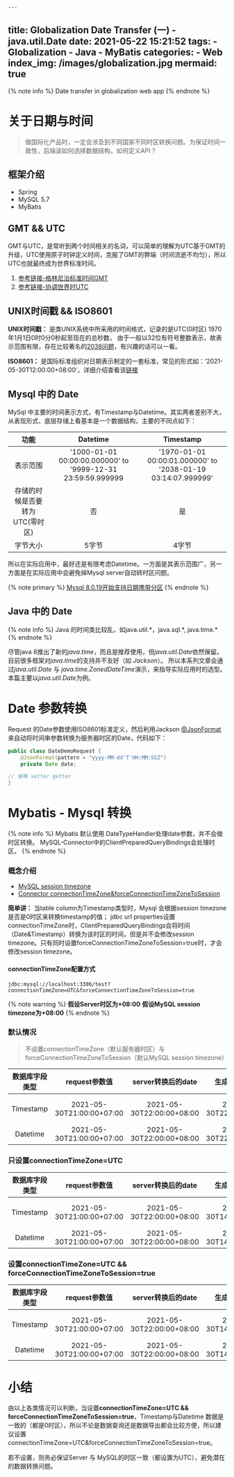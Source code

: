 	---
title: Globalization Date Transfer (一) - java.util.Date
date: 2021-05-22 15:21:52
tags:
	- Globalization
	- Java
	- MyBatis
categories:
	- Web
index_img: /images/globalization.jpg
mermaid: true
---


{% note info %}
Date transfer in globalization web app
{% endnote %}

<!-- more -->
# 关于日期与时间

> 做国际化产品时，一定会涉及到不同国家不同时区转换问题。为保证时间一致性，后端该如何选择数据结构，如何定义API？


## 框架介绍

- Spring
- MySQL 5.7
- MyBatis

## GMT && UTC

GMT与UTC，是常听到两个时间相关的名词，可以简单的理解为UTC基于GMT的升级，UTC使用原子时钟定义时间，克服了GMT的弊端（时间流逝不均匀），所以UTC也就最终成为世界标准时间。


1. [参考链接-格林尼治标准时间GMT](https://zh.wikipedia.org/wiki/%E6%A0%BC%E6%9E%97%E5%B0%BC%E6%B2%BB%E6%A8%99%E6%BA%96%E6%99%82%E9%96%93)
2. [参考链接-协调世界时UTC](https://zh.wikipedia.org/wiki/%E5%8D%8F%E8%B0%83%E4%B8%96%E7%95%8C%E6%97%B6)

## UNIX时间戳 && 	ISO8601


**UNIX时间戳：** 是类UNIX系统中所采用的时间格式，记录的是UTC(0时区) 1970年1月1日0时0分0秒起至现在的总秒数，
由于一般以32位有符号整数表示，故表示范围有限，存在比较著名的[2038问题](https://stackoverflow.com/questions/2012589/php-mysql-year-2038-bug-what-is-it-how-to-solve-it)，有兴趣的话可以一看。

**ISO8601：** 是国际标准组织对日期表示制定的一套标准，常见的形式如：‘2021-05-30T12:00:00+08:00’，详细介绍查看该[链接](https://www.iso.org/iso-8601-date-and-time-format.html)


## Mysql 中的 Date

MySql 中主要的时间表示方式，有Timestamp与Datetime。其实两者差别不大，从表现形式、底层存储上看基本是一个数据结构，主要的不同点如下：

| 功能 | Datetime | Timestamp |
|:----:|:----:|:----:|
| 表示范围 | '1000-01-01 00:00:00.000000' to '9999-12-31 23:59:59.999999 | '1970-01-01 00:00:01.000000' to '2038-01-19 03:14:07.999999'|
| 存储的时候是否要转为UTC(零时区) | 否 | 是 |
| 字节大小 | 5字节 | 4字节 |


所以在实际应用中，最好还是有限考虑Datetime。一方面是其表示范围广，另一方面是在实际应用中会避免掉Mysql server自动转时区问题。


{% note primary %}
[Mysql 8.0.19开始支持日期携带分区](https://dev.mysql.com/doc/refman/8.0/en/time-zone-support.html)
{% endnote %}


## Java 中的 Date

{% note info %}
Java 的时间类比较乱，如java.util.\*，java.sql.\*, java.time.\*
{% endnote %}


尽管java 8推出了新的*java.time*，而且是推荐使用，但*java.util.Date*依然保留。目前很多框架对*java.time*的支持并不友好（如 *Jackson*）。
所以本系列文章会通过*java.util.Date* 与 *java.time.ZonedDateTime*演示，来指导实际应用时的选型。本篇主要以*java.util.Date*为例。


# Date 参数转换


Request 的Date参数使用ISO8601标准定义，然后利用Jackson [@JsonFormat](https://www.baeldung.com/jackson-jsonformat)来自动将时间串参数转换为服务器时区的Date，代码如下：

``` java
public class DateDemoRequest {
    @JsonFormat(pattern = "yyyy-MM-dd'T'HH:MM:SSZ")
    private Date date;

// 省略 setter getter
}
```


# Mybatis - Mysql 转换

{% note info %}
Mybatis 默认使用 DateTypeHandler处理date参数，并不会做时区转换。
MySQL-Connector中的ClientPreparedQueryBindings会处理时区。
{% endnote %}

### 概念介绍
- [MySQL session timezone](https://dev.mysql.com/doc/refman/8.0/en/time-zone-support.html)
- [Connector connectionTimeZone&forceConnectionTimeZoneToSession](https://dev.mysql.com/doc/connector-j/8.0/en/connector-j-connp-props-datetime-types-processing.html#cj-conn-prop_connectionTimeZone)

**简单讲：**
当table column为Timestamp类型时，Mysql 会根据session timezone是否是0时区来转换timestamp的值；
jdbc url properties设置connectionTimeZone时，ClientPreparedQueryBindings会将时间（Date&Timestamp）转换为该时区的时间，但是并不会修改session timezone。只有同时设置forceConnectionTimeZoneToSession=true时，才会修改session timezone。

#### connectionTimeZone配置方式

``` properties
jdbc:mysql://localhost:3306/test?connectionTimeZone=UTC&forceConnectionTimeZoneToSession=true
```

{% note warning %}
**假设Server时区为+08:00**
**假设MySQL session timezone为+08:00**
{% endnote %}


### 默认情况

> 不设置connectionTimeZone（默认服务器时区）与 forceConnectionTimeZoneToSession（默认MySQL session timezone）


| 数据库字段类型 | request参数值 | server转换后的date | 生成的sql value | 最终存储值 |
|:----:|:----:|:----:|:----:|:----:|
| Timestamp | 2021-05-30T21:00:00+07:00 | 2021-05-30T22:00:00+08:00 | 2021-05-30T22:00:00+08:00 | 2021-05-30T14:00:00+00:00(0时区) |
| Datetime | 2021-05-30T21:00:00+07:00 | 2021-05-30T22:00:00+08:00 | 2021-05-30T22:00:00+08:00 | 2021-05-30T22:00:00+08:00 |

### 只设置connectionTimeZone=UTC


| 数据库字段类型 | request参数值 | server转换后的date | 生成的sql value | 最终存储值 |
|:----:|:----:|:----:|:----:|:----:|
| Timestamp | 2021-05-30T21:00:00+07:00 | 2021-05-30T22:00:00+08:00 | 2021-05-30T14:00:00+00:00 | 2021-05-30T06:00:00+00:00(0时区) |
| Datetime | 2021-05-30T21:00:00+07:00 | 2021-05-30T22:00:00+08:00 | 2021-05-30T14:00:00+00:00 | 2021-05-30T14:00:00+00:00 |


### 设置connectionTimeZone=UTC && forceConnectionTimeZoneToSession=true

| 数据库字段类型 | request参数值 | server转换后的date | 生成的sql value | 最终存储值 |
|:----:|:----:|:----:|:----:|:----:|
| Timestamp | 2021-05-30T21:00:00+07:00 | 2021-05-30T22:00:00+08:00 | 2021-05-30T14:00:00+00:00 | 2021-05-30T14:00:00+00:00(0时区) |
| Datetime | 2021-05-30T21:00:00+07:00 | 2021-05-30T22:00:00+08:00 | 2021-05-30T14:00:00+00:00 | 2021-05-30T14:00:00+00:00 |

# 小结

  由以上各类情况可以判断，当设置**connectionTimeZone=UTC && forceConnectionTimeZoneToSession=true**，Timestamp与Datetime 数据是一致的（都是0时区），所以不论是数据查询还是数据导出都会比较方便，所以建议设置connectionTimeZone=UTC&forceConnectionTimeZoneToSession=true。

  若不设置，则务必保证Server 与 MySQL的时区一致（都设置为UTC），避免潜在的数据转换问题。